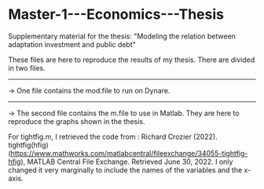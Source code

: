 # Master-1---Economics---Thesis
Supplementary material for the thesis: "Modeling the relation between adaptation investment and public debt"

These files are here to reproduce the results of my thesis. There are divided in two files. 

**********************************************************************************************************
→ One file contains the mod.file to run on Dynare. 



**********************************************************************************************************
→ The second file contains the m.file to use in Matlab. They are here to reproduce the graphs shown in the thesis.



For tightfig.m, I retrieved the code from :
Richard Crozier (2022). tightfig(hfig) (https://www.mathworks.com/matlabcentral/fileexchange/34055-tightfig-hfig), MATLAB Central File Exchange. Retrieved June 30, 2022.
I only changed it very marginally to include the names of the variables and the x-axis. 

